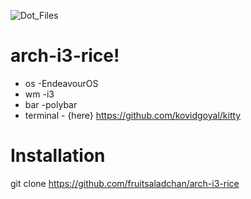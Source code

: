 ![Dot_Files](https://github.com/fruitsaladchan/arch-i3-rice/assets/124645742/e076bc07-0dae-42a0-8461-c2fec75f3291)



# arch-i3-rice!

- os -EndeavourOS
- wm -i3
- bar -polybar
- terminal - {here} https://github.com/kovidgoyal/kitty

# Installation
git clone https://github.com/fruitsaladchan/arch-i3-rice
